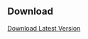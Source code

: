 ## Download

[Download Latest Version](https://github.com/PatrickSantoZZ/GW2_NekoFarmingPack/releases/latest/download/nekopack.taco)
